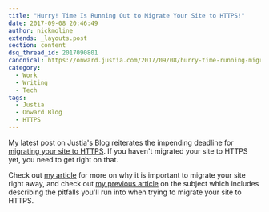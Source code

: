 ```yaml
---
title: "Hurry! Time Is Running Out to Migrate Your Site to HTTPS!"
date: 2017-09-08 20:46:49
author: nickmoline
extends: _layouts.post
section: content
dsq_thread_id: 2017090801
canonical: https://onward.justia.com/2017/09/08/hurry-time-running-migrate-site-https/
category:
  - Work
  - Writing
  - Tech
tags:
  - Justia
  - Onward Blog
  - HTTPS
---
```

My latest post on Justia's Blog reiterates the impending deadline for [migrating your site to HTTPS](https://onward.justia.com/2017/09/08/hurry-time-running-migrate-site-https/).  If you haven't migrated your site to HTTPS yet, you need to get right on that.  

Check out [my article](https://onward.justia.com/2017/09/08/hurry-time-running-migrate-site-https/) for more on why it is important to migrate your site right away, and check out [my previous article](https://onward.justia.com/2017/04/03/https-is-still-hard-but-necessary-for-your-success/) on the subject which includes describing the pitfalls you'll run into when trying to migrate your site to HTTPS.
